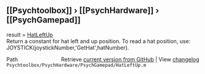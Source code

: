 ## [[Psychtoolbox]] &#8250; [[PsychHardware]] &#8250; [[PsychGamepad]]

result = [HatLeftUp](HatLeftUp)  
Return a constant for hat left and up position.  To read a hat position, use:  
JOYSTICK(joystickNumber,'GetHat',hatNumber).    




<div class="code_header" style="text-align:right;">
  <span style="float:left;">Path&nbsp;&nbsp;</span> <span class="counter">Retrieve <a href=
  "https://raw.github.com/Psychtoolbox-3/Psychtoolbox-3/beta/Psychtoolbox/PsychHardware/PsychGamepad/HatLeftUp.m">current version from GitHub</a> | View <a href=
  "https://github.com/Psychtoolbox-3/Psychtoolbox-3/commits/beta/Psychtoolbox/PsychHardware/PsychGamepad/HatLeftUp.m">changelog</a></span>
</div>
<div class="code">
  <code>Psychtoolbox/PsychHardware/PsychGamepad/HatLeftUp.m</code>
</div>

